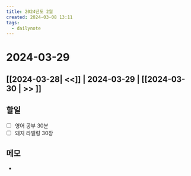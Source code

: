 ```yaml
---
title: 2024년도 2월
created: 2024-03-08 13:11
tags:
  - dailynote
---
```

# 2024-03-29
## [[2024-03-28| <<]] | 2024-03-29 | [[2024-03-30 | >> ]]

## 할일
- [ ] 영어 공부 30분
- [ ] 돼지 라벨링 30장

## 메모
- 
